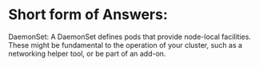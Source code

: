 # Short form of Answers: 

DaemonSet: 
A DaemonSet defines pods that provide node-local facilities. These might be fundamental to the operation of your cluster, such as a networking helper tool, or be part of an add-on. 

